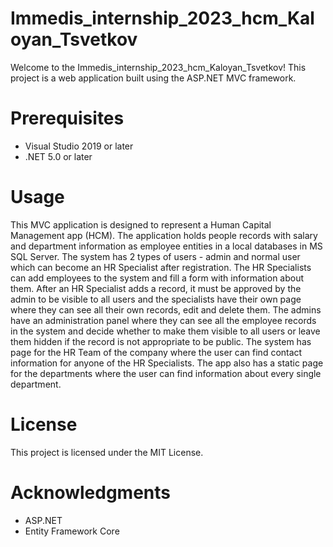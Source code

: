 # Immedis_internship_2023_hcm_Kaloyan_Tsvetkov

Welcome to the Immedis_internship_2023_hcm_Kaloyan_Tsvetkov! This project is a web application built using the ASP.NET MVC framework.

# Prerequisites

- Visual Studio 2019 or later
- .NET 5.0 or later

# Usage

This MVC application is designed to represent a Human Capital Management app (HCM). The application holds people records with salary and department information as employee entities in a local databases in MS SQL Server. The system has 2 types of users - admin and normal user which can become an HR Specialist after registration. The HR Specialists can add employees to the system and fill a form with information about them. Аfter an HR Specialist adds a record, it must be approved by the admin to be visible to all users and the specialists have their own page where they can see all their own records, edit and delete them. The admins have an administration panel where they can see all the employee records in the system and decide whether to make them visible to all users or leave them hidden if the record is not appropriate to be public. The system has page for the HR Team of the company where the user can find contact information for anyone of the HR Specialists. The app also has a static page for the departments where the user can find information about every single department.

# License
This project is licensed under the MIT License.

# Acknowledgments
- ASP.NET
- Entity Framework Core
